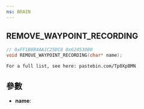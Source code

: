 ```yaml
---
ns: BRAIN
---
```

## REMOVE_WAYPOINT_RECORDING

```c
// 0xFF1B8B4AA1C25DC8 0x624530B0
void REMOVE_WAYPOINT_RECORDING(char* name);
```

```
For a full list, see here: pastebin.com/Tp0XpBMN  
```

## 參數
* **name**: 

